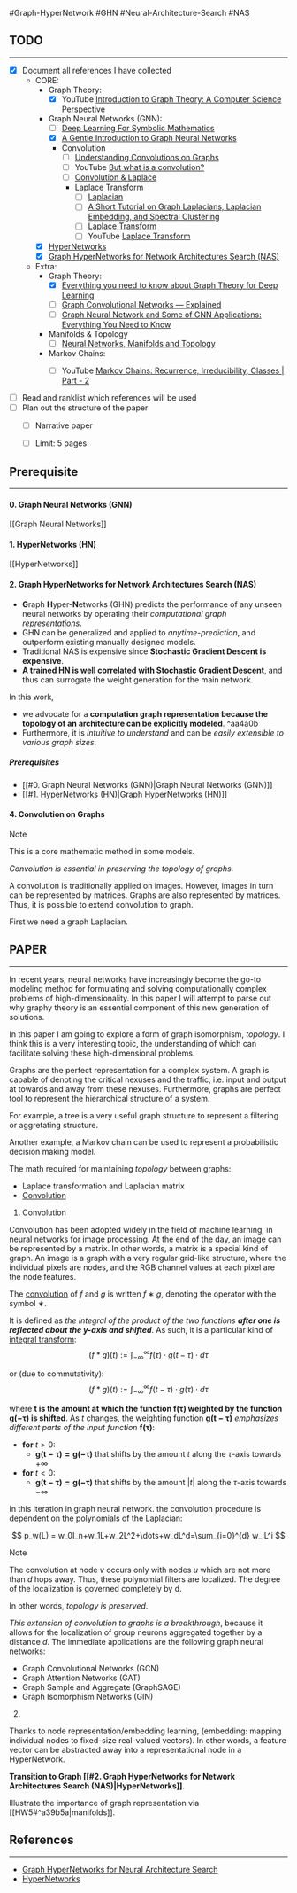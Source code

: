 #Graph-HyperNetwork #GHN #Neural-Architecture-Search #NAS

## TODO
---
- [x] Document all references I have collected
	- CORE:
		- Graph Theory:
			- [x] YouTube [Introduction to Graph Theory: A Computer Science Perspective](https://www.youtube.com/watch?v=LFKZLXVO-Dg)
			
		- Graph Neural Networks (GNN):
			- [ ] [Deep Learning For Symbolic Mathematics](https://openreview.net/forum?id=S1eZYeHFDS)
			- [x] [A Gentle Introduction to Graph Neural Networks](https://distill.pub/2021/gnn-intro/)
			- Convolution
				- [ ] [Understanding Convolutions on Graphs](https://distill.pub/2021/understanding-gnns/#extending)
				- [ ] YouTube [But what is a convolution?](https://www.youtube.com/watch?v=KuXjwB4LzSA)
				- [ ] [Convolution & Laplace](https://lpsa.swarthmore.edu/Convolution/ConvLaplace.html)
				- Laplace Transform
					- [ ] [Laplacian](https://mathworld.wolfram.com/Laplacian.html)
					- [ ] [A Short Tutorial on Graph Laplacians, Laplacian Embedding, and Spectral Clustering](https://csustan.csustan.edu/~tom/Clustering/GraphLaplacian-tutorial.pdf)
					- [ ] [Laplace Transform](https://www.wikiwand.com/en/Laplace_transform)
					- [ ] YouTube [Laplace Transform](https://www.youtube.com/watch?v=n2y7n6jw5d0)
			
		- [x] [HyperNetworks](https://openreview.net/forum?id=rkpACe1lx)
		- [x] [Graph HyperNetworks for Network Architectures Search (NAS)](https://arxiv.org/abs/1810.05749)
			
	- Extra:
		- Graph Theory:
			- [x] [Everything you need to know about Graph Theory for Deep Learning](https://towardsdatascience.com/graph-theory-and-deep-learning-know-hows-6556b0e9891b)
			- [ ] [Graph Convolutional Networks — Explained](https://towardsdatascience.com/graph-convolutional-networks-explained-d88566682b8f)
			- [ ] [Graph Neural Network and Some of GNN Applications: Everything You Need to Know](https://neptune.ai/blog/graph-neural-network-and-some-of-gnn-applications)
			
		- Manifolds & Topology
			- [ ] [Neural Networks, Manifolds and Topology](https://colah.github.io/posts/2014-03-NN-Manifolds-Topology/)
			
		- Markov Chains:
			- [ ] YouTube [Markov Chains: Recurrence, Irreducibility, Classes | Part - 2](https://www.youtube.com/watch?v=VNHeFp6zXKU&list=PLM8wYQRetTxBkdvBtz-gw8b9lcVkdXQKV&index=4)
			
	
- [ ] Read and ranklist which references will be used
- [ ] Plan out the structure of the paper
	- [ ] Narrative paper
	- [ ] Limit: 5 pages


## Prerequisite
---
#### 0. Graph Neural Networks (GNN)
[[Graph Neural Networks]]

#### 1. HyperNetworks (HN)
[[HyperNetworks]]

#### 2. Graph HyperNetworks for Network Architectures Search (NAS)

- **G**raph **H**yper-**N**etworks (GHN) predicts the performance of any unseen neural networks by operating their *computational graph representations*.
- GHN can be generalized and applied to *anytime-prediction*, and outperform existing manually designed models.
- Traditional NAS is expensive since **Stochastic Gradient Descent is expensive**.
- **A trained HN is well correlated with Stochastic Gradient Descent**, and thus can surrogate the weight generation for the main network.

In this work,
- we advocate for a **computation graph representation because the topology of an architecture can be explicitly modeled**. ^aa4a0b
- Furthermore, it is *intuitive to understand* and can be *easily extensible to various graph sizes*.

##### Prerequisites
- [[#0. Graph Neural Networks (GNN)|Graph Neural Networks (GNN)]]
- [[#1. HyperNetworks (HN)|Graph HyperNetworks (HN)]]

#### 4. Convolution on Graphs

> [!note]
> This is a core mathematic method in some models.
> 
> *Convolution is essential in preserving the topology of graphs.*

A convolution is traditionally applied on images. However, images in turn can be represented by matrices. Graphs are also represented by matrices. Thus, it is possible to extend convolution to graph.

First we need a graph Laplacian.

## PAPER
---
In recent years, neural networks have increasingly become the go-to modeling method for formulating and solving computationally complex problems of high-dimensionality. In this paper I will attempt to parse out why graphy theory is an essential component of this new generation of solutions.

In this paper I am going to explore a form of graph isomorphism, *topology*. I think this is a very interesting topic, the understanding of which can facilitate solving these high-dimensional problems.

Graphs are the perfect representation for a complex system. A graph is capable of denoting the critical nexuses and the traffic, i.e. input and output at towards and away from these nexuses. Furthermore, graphs are perfect tool to represent the hierarchical structure of a system.

For example, a tree is a very useful graph structure to represent a filtering or aggretating structure.

Another example, a Markov chain can be used to represent a probabilistic decision making model.

The math required for maintaining *topology* between graphs:
- Laplace transformation and Laplacian matrix
- [Convolution](obsidian://open?vault=437-machine-learning&file=notes%2Fmath%2FConvolution)

1. Convolution

Convolution has been adopted widely in the field of machine learning, in neural networks for image processing. At the end of the day, an image can be represented by a matrix. In other words, a matrix is a special kind of graph. An image is a graph with a very regular grid-like structure, where the individual pixels are nodes, and the RGB channel values at each pixel are the node features.

The [convolution](https://www.wikiwand.com/en/Convolution) of $f$ and $g$ is written $f ∗ g$, denoting the operator with the symbol ∗.

It is defined as *the integral of the product of the two functions **after one is reflected about the y-axis and shifted***. As such, it is a particular kind of [integral transform](https://www.wikiwand.com/en/Integral_transform "Integral transform"):
$$
(f * g)(t) := \int_{-\infty}^{\infty} f(\tau)\cdot g(t-\tau)\cdot d\tau
$$

or (due to commutativity):
$$
(f * g)(t) := \int_{-\infty}^{\infty} f(t-\tau)\cdot g(\tau)\cdot d\tau
$$

where **$\boldsymbol{t}$ is the amount at which the function $\boldsymbol{f(\tau)}$ weighted by the function $\boldsymbol{g(-\tau)}$ is shifted**. As $t$ changes, the weighting function $\boldsymbol{g(t-\tau)}$ *emphasizes different parts of the input function* $\boldsymbol{f(\tau)}$:

- **for** $t > 0$:
	- $\boldsymbol{g(t-\tau)=g(-\tau)}$ that shifts by the amount $t$ along the $\tau$-axis towards $+\infty$
- **for** $t < 0$:
	- $\boldsymbol{g(t-\tau)=g(-\tau)}$ that shifts by the amount $|t|$ along the $\tau$-axis towards $-\infty$

In this iteration in graph neural network. the convolution procedure is dependent on the polynomials of the Laplacian:

$$
p_w(L) = w_0I_n+w_1L+w_2L^2+\dots+w_dL^d=\sum_{i=0}^{d} w_iL^i
$$

> [!note]
> The convolution at node $v$ occurs only with nodes $u$ which are not more than $d$ hops away. Thus, these polynomial filters are localized. The degree of the localization is governed completely by d.
> 
> In other words, *topology is preserved*.

*This extension of convolution to graphs is a breakthrough*, because it allows for the localization of group neurons aggregated together by a distance $d$. The immediate applications are the following graph neural networks:
- Graph Convolutional Networks (GCN)
- Graph Attention Networks (GAT)
- Graph Sample and Aggregate (GraphSAGE)
- Graph Isomorphism Networks (GIN)

2. 

Thanks to node representation/embedding learning, (embedding: mapping individual nodes to fixed-size real-valued vectors). In other words, a feature vector can be abstracted away into a representational node in a HyperNetwork.

**Transition to Graph [[#2. Graph HyperNetworks for Network Architectures Search (NAS)|HyperNetworks]]**.

Illustrate the importance of graph representation via [[HW5#^a39b5a|manifolds]].

## References
---
- [Graph HyperNetworks for Neural Architecture Search](https://arxiv.org/abs/1810.05749)
- [HyperNetworks](https://openreview.net/forum?id=rkpACe1lx)